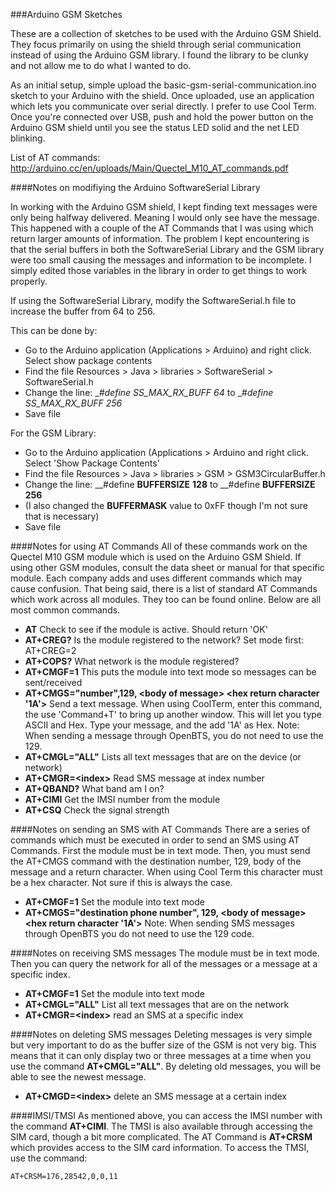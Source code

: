###Arduino GSM Sketches

These are a collection of sketches to be used with the Arduino GSM Shield.  They focus primarily on using the shield through serial communication instead of using the Arduino GSM library.  I found the library to be clunky and not allow me to do what I wanted to do.  

As an initial setup, simple upload the basic-gsm-serial-communication.ino sketch to your Arduino with the shield.  Once uploaded, use an application which lets you communicate over serial directly.  I prefer to use Cool Term.  Once you're connected over USB, push and hold the power button on the Arduino GSM shield until you see the status LED solid and the net LED blinking.

List of AT commands: http://arduino.cc/en/uploads/Main/Quectel_M10_AT_commands.pdf

####Notes on modifiying the Arduino SoftwareSerial Library

In working with the Arduino GSM shield, I kept finding text messages were only being halfway delivered.  Meaning I would only see have the message.  This happened with a couple of the AT Commands that I was using which return larger amounts of information.  The problem I kept encountering is that the serial buffers in both the SoftwareSerial Library and the GSM library were too small causing the messages and information to be incomplete.  I simply edited those variables in the library in order to get things to work properly.

If using the SoftwareSerial Library, modify the SoftwareSerial.h file to increase the buffer from 64 to 256.

This can be done by:

- Go to the Arduino application (Applications > Arduino) and right click. Select show package contents
- Find the file Resources > Java > libraries > SoftwareSerial > SoftwareSerial.h
- Change the line: __#define _SS_MAX_RX_BUFF 64__   to __#define _SS_MAX_RX_BUFF 256__
- Save file

For the GSM Library:

- Go to the Arduino application (Applications > Arduino and right click.  Select 'Show Package Contents'
- Find the file Resources > Java > libraries > GSM > GSM3CircularBuffer.h 
- Change the line: __#define __BUFFERSIZE__ __128__   to __#define __BUFFERSIZE__ __256__  
- (I also changed the __BUFFERMASK__ value to 0xFF though I'm not sure that is necessary)
- Save file

####Notes for using AT Commands
All of these commands work on the Quectel M10 GSM module which is used on the Arduino GSM Shield.  If using other GSM modules, consult the data sheet or manual for that specific module.  Each company adds and uses different commands which may cause confusion.  That being said, there is a list of standard AT Commands which work across all modules.  They too can be found online.  Below are all most common commands.

- __AT__  Check to see if the module is active.  Should return 'OK'
- __AT+CREG?__ Is the module registered to the network? Set mode first: AT+CREG=2
- __AT+COPS?__ What network is the module registered?
- __AT+CMGF=1__ This puts the module into text mode so messages can be sent/received
- __AT+CMGS="number",129, \<body of message\> \<hex return character '1A'\>__ Send a text message.  When using CoolTerm, enter this command, the use 'Command+T' to bring up another window.  This will let you type ASCII and Hex.  Type your message, and the add '1A' as Hex. Note: When sending a message through OpenBTS, you do not need to use the 129.
- __AT+CMGL="ALL"__ Lists all text messages that are on the device (or network)
- __AT+CMGR=\<index\>__ Read SMS message at index number
- __AT+QBAND?__ What band am I on?
- __AT+CIMI__ Get the IMSI number from the module
- __AT+CSQ__ Check the signal strength

####Notes on sending an SMS with AT Commands
There are a series of commands which must be executed in order to send an SMS using AT Commands.  First the module must be in text mode.  Then, you must send the AT+CMGS command with the destination number, 129, body of the message and a return character.  When using Cool Term this character must be a hex character.  Not sure if this is always the case.

- __AT+CMGF=1__ Set the module into text mode
- __AT+CMGS="destination phone number", 129, \<body of message\> \<hex return character '1A'\>__ Note: When sending SMS messages through OpenBTS you do not need to use the 129 code.

####Notes on receiving SMS messages
The module must be in text mode.  Then you can query the network for all of the messages or a message at a specific index.
- __AT+CMGF=1__ Set the module into text mode
- __AT+CMGL="ALL"__ List all text messages that are on the network
- __AT+CMGR=\<index\>__ read an SMS at a specific index

####Notes on deleting SMS messages
Deleting messages is very simple but very important to do as the buffer size of the GSM is not very big.  This means that it can only display two or three messages at a time when you use the command __AT+CMGL="ALL"__. By deleting old messages, you will be able to see the newest message.

- __AT+CMGD=\<index\>__ delete an SMS message at a certain index
 
####IMSI/TMSI
As mentioned above, you can access the IMSI number with the command __AT+CIMI__.  The TMSI is also available through accessing the SIM card, though a bit more complicated.  The AT Command is __AT+CRSM__ which provides access to the SIM card information.  To access the TMSI, use the command:

```
AT+CRSM=176,28542,0,0,11
```

